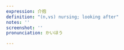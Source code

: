 ```yaml
---
expression: 介抱
definition: "(n,vs) nursing; looking after"
notes: ''
screenshot: ''
pronunciation: かいほう

---
```

